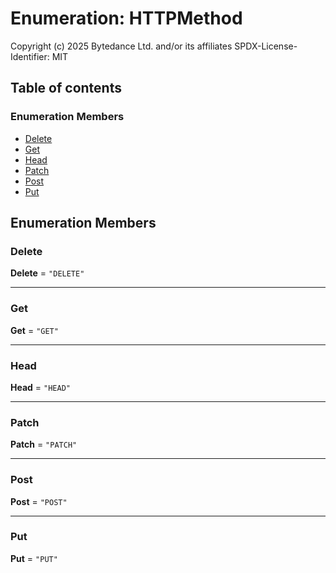 # Enumeration: HTTPMethod

Copyright (c) 2025 Bytedance Ltd. and/or its affiliates
SPDX-License-Identifier: MIT

## Table of contents

### Enumeration Members

* [Delete](/en/auto-docs/interface/enums/HTTPMethod.md#delete)
* [Get](/en/auto-docs/interface/enums/HTTPMethod.md#get)
* [Head](/en/auto-docs/interface/enums/HTTPMethod.md#head)
* [Patch](/en/auto-docs/interface/enums/HTTPMethod.md#patch)
* [Post](/en/auto-docs/interface/enums/HTTPMethod.md#post)
* [Put](/en/auto-docs/interface/enums/HTTPMethod.md#put)

## Enumeration Members

### Delete

**Delete** = `"DELETE"`

***

### Get

**Get** = `"GET"`

***

### Head

**Head** = `"HEAD"`

***

### Patch

**Patch** = `"PATCH"`

***

### Post

**Post** = `"POST"`

***

### Put

**Put** = `"PUT"`
